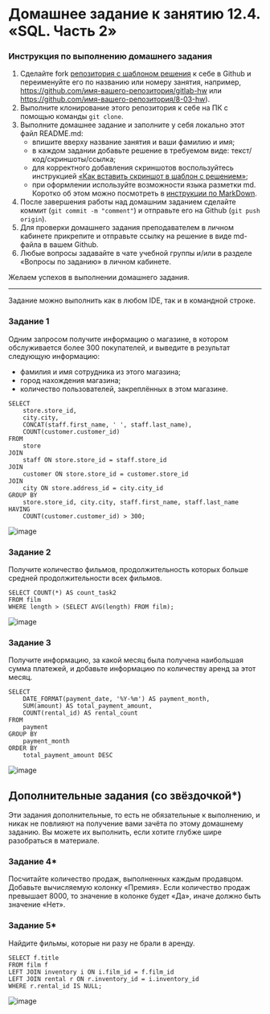 # Домашнее задание к занятию 12.4. «SQL. Часть 2»

### Инструкция по выполнению домашнего задания

1. Сделайте fork [репозитория c шаблоном решения](https://github.com/netology-code/sys-pattern-homework) к себе в Github и переименуйте его по названию или номеру занятия, например, https://github.com/имя-вашего-репозитория/gitlab-hw или https://github.com/имя-вашего-репозитория/8-03-hw).
2. Выполните клонирование этого репозитория к себе на ПК с помощью команды `git clone`.
3. Выполните домашнее задание и заполните у себя локально этот файл README.md:
   - впишите вверху название занятия и ваши фамилию и имя;
   - в каждом задании добавьте решение в требуемом виде: текст/код/скриншоты/ссылка;
   - для корректного добавления скриншотов воспользуйтесь инструкцией [«Как вставить скриншот в шаблон с решением»](https://github.com/netology-code/sys-pattern-homework/blob/main/screen-instruction.md);
   - при оформлении используйте возможности языка разметки md. Коротко об этом можно посмотреть в [инструкции по MarkDown](https://github.com/netology-code/sys-pattern-homework/blob/main/md-instruction.md).
4. После завершения работы над домашним заданием сделайте коммит (`git commit -m "comment"`) и отправьте его на Github (`git push origin`).
5. Для проверки домашнего задания преподавателем в личном кабинете прикрепите и отправьте ссылку на решение в виде md-файла в вашем Github.
6. Любые вопросы задавайте в чате учебной группы и/или в разделе «Вопросы по заданию» в личном кабинете.

Желаем успехов в выполнении домашнего задания.

---

Задание можно выполнить как в любом IDE, так и в командной строке.

### Задание 1

Одним запросом получите информацию о магазине, в котором обслуживается более 300 покупателей, и выведите в результат следующую информацию: 
- фамилия и имя сотрудника из этого магазина;
- город нахождения магазина;
- количество пользователей, закреплённых в этом магазине.

```
SELECT 
    store.store_id,
    city.city,
    CONCAT(staff.first_name, ' ', staff.last_name),
    COUNT(customer.customer_id)
FROM 
    store
JOIN 
    staff ON store.store_id = staff.store_id
JOIN 
    customer ON store.store_id = customer.store_id
JOIN 
    city ON store.address_id = city.city_id
GROUP BY 
    store.store_id, city.city, staff.first_name, staff.last_name
HAVING 
    COUNT(customer.customer_id) > 300;
```
![image](https://github.com/Randomize47/sdb-homeworks/assets/120917553/a18e2222-ae6c-42bf-8894-10802603897d)

### Задание 2

Получите количество фильмов, продолжительность которых больше средней продолжительности всех фильмов.

```
SELECT COUNT(*) AS count_task2
FROM film
WHERE length > (SELECT AVG(length) FROM film);

```
![image](https://github.com/Randomize47/sdb-homeworks/assets/120917553/8ffb7a83-75d9-474c-aa18-11789eda3823)

### Задание 3

Получите информацию, за какой месяц была получена наибольшая сумма платежей, и добавьте информацию по количеству аренд за этот месяц.

```
SELECT
    DATE_FORMAT(payment_date, '%Y-%m') AS payment_month,
    SUM(amount) AS total_payment_amount,
    COUNT(rental_id) AS rental_count
FROM
    payment
GROUP BY
    payment_month
ORDER BY
    total_payment_amount DESC
```
![image](https://github.com/Randomize47/sdb-homeworks/assets/120917553/92705ef3-ffc0-4803-8e0b-99f70addc15d)


## Дополнительные задания (со звёздочкой*)
Эти задания дополнительные, то есть не обязательные к выполнению, и никак не повлияют на получение вами зачёта по этому домашнему заданию. Вы можете их выполнить, если хотите глубже шире разобраться в материале.

### Задание 4*

Посчитайте количество продаж, выполненных каждым продавцом. Добавьте вычисляемую колонку «Премия». Если количество продаж превышает 8000, то значение в колонке будет «Да», иначе должно быть значение «Нет».

### Задание 5*

Найдите фильмы, которые ни разу не брали в аренду.
```
SELECT f.title
FROM film f
LEFT JOIN inventory i ON i.film_id = f.film_id
LEFT JOIN rental r ON r.inventory_id = i.inventory_id
WHERE r.rental_id IS NULL;
```

![image](https://github.com/Randomize47/sdb-homeworks/assets/120917553/a1e59aa3-d0b5-4a5d-80e2-7284befdbddc)
